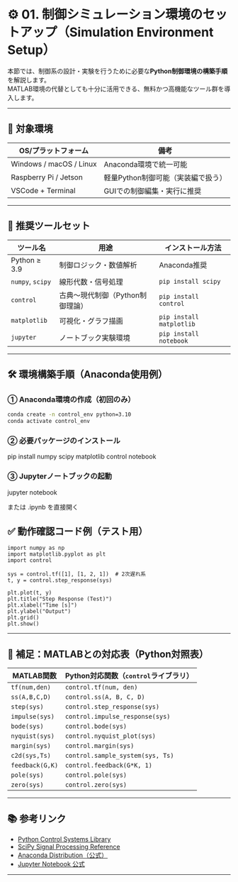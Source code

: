 
# ⚙️ 01. 制御シミュレーション環境のセットアップ（Simulation Environment Setup）

本節では、制御系の設計・実験を行うために必要な**Python制御環境の構築手順**を解説します。  
MATLAB環境の代替としても十分に活用できる、無料かつ高機能なツール群を導入します。

---

## 🧩 対象環境

| OS/プラットフォーム | 備考 |
|----------------------|------|
| Windows / macOS / Linux | Anaconda環境で統一可能 |
| Raspberry Pi / Jetson | 軽量Python制御可能（実装編で扱う） |
| VSCode + Terminal     | GUIでの制御編集・実行に推奨 |

---

## 🐍 推奨ツールセット

| ツール名 | 用途 | インストール方法 |
|----------|------|------------------|
| Python ≥ 3.9 | 制御ロジック・数値解析 | Anaconda推奨 |
| `numpy`, `scipy` | 線形代数・信号処理 | `pip install scipy` |
| `control` | 古典〜現代制御（Python制御理論） | `pip install control` |
| `matplotlib` | 可視化・グラフ描画 | `pip install matplotlib` |
| `jupyter` | ノートブック実験環境 | `pip install notebook` |

---

## 🛠️ 環境構築手順（Anaconda使用例）

### ① Anaconda環境の作成（初回のみ）

```bash
conda create -n control_env python=3.10
conda activate control_env
```

### ② 必要パッケージのインストール
pip install numpy scipy matplotlib control notebook

### ③ Jupyterノートブックの起動
jupyter notebook

または .ipynb を直接開く

## ✅ 動作確認コード例（テスト用）
```
import numpy as np
import matplotlib.pyplot as plt
import control

sys = control.tf([1], [1, 2, 1])  # 2次遅れ系
t, y = control.step_response(sys)

plt.plot(t, y)
plt.title("Step Response (Test)")
plt.xlabel("Time [s]")
plt.ylabel("Output")
plt.grid()
plt.show()
```

---

## 🧠 補足：MATLABとの対応表（Python対照表）

| MATLAB関数       | Python対応関数（`control`ライブラリ） |
|------------------|----------------------------------------|
| `tf(num,den)`    | `control.tf(num, den)`                 |
| `ss(A,B,C,D)`    | `control.ss(A, B, C, D)`               |
| `step(sys)`      | `control.step_response(sys)`           |
| `impulse(sys)`   | `control.impulse_response(sys)`        |
| `bode(sys)`      | `control.bode(sys)`                    |
| `nyquist(sys)`   | `control.nyquist_plot(sys)`            |
| `margin(sys)`    | `control.margin(sys)`                  |
| `c2d(sys,Ts)`    | `control.sample_system(sys, Ts)`       |
| `feedback(G,K)`  | `control.feedback(G*K, 1)`             |
| `pole(sys)`      | `control.pole(sys)`                    |
| `zero(sys)`      | `control.zero(sys)`                    |

---

## 📚 参考リンク

- [Python Control Systems Library](https://python-control.readthedocs.io/)
- [SciPy Signal Processing Reference](https://docs.scipy.org/doc/scipy/reference/signal.html)
- [Anaconda Distribution（公式）](https://www.anaconda.com/products/distribution)
- [Jupyter Notebook 公式](https://jupyter.org/)

---











